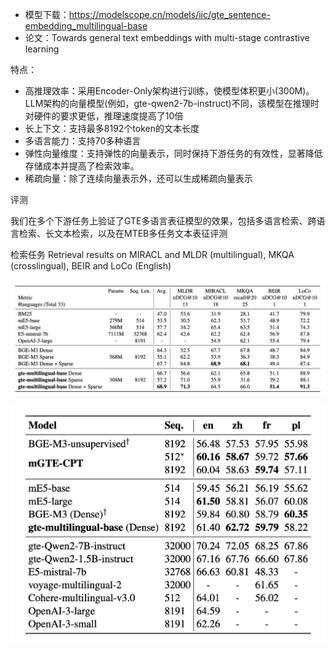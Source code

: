 - 模型下载：https://modelscope.cn/models/iic/gte_sentence-embedding_multilingual-base
- 论文：Towards general text embeddings with multi-stage contrastive learning

特点：
- 高推理效率：采用Encoder-Only架构进行训练，使模型体积更小(300M)。LLM架构的向量模型(例如，gte-qwen2-7b-instruct)不同，该模型在推理时对硬件的要求更低，推理速度提高了10倍
- 长上下文：支持最多8192个token的文本长度
- 多语言能力：支持70多种语言
- 弹性向量维度：支持弹性的向量表示，同时保持下游任务的有效性，显著降低存储成本并提高了检索效率。
- 稀疏向量：除了连续向量表示外，还可以生成稀疏向量表示

评测

我们在多个下游任务上验证了GTE多语言表征模型的效果，包括多语言检索、跨语言检索、长文本检索，以及在MTEB多任务文本表征评测

检索任务
Retrieval results on MIRACL and MLDR (multilingual), MKQA (crosslingual), BEIR and LoCo (English)

![](.04_gte系列_images/效果.png)

![](.04_gte系列_images/MTEB多语言.png)
